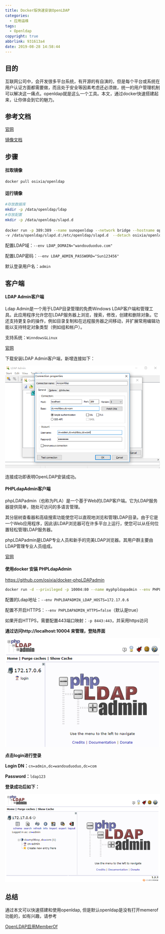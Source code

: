 ```yaml
---
title: Docker版快速安装OpenLDAP
categories:
  - 应用运维
tags:
  - Openldap
copyright: true
abbrlink: 931613a4
date: 2019-08-28 14:58:44
---
```


## 目的

互联网公司中，会开发很多平台系统，有开源的有自演的，但是每个平台或系统在用户认证方面都需要做，而且处于安全等因素考虑还必须做，统一的用户管理机制可以解决这一痛点。openldap就是这么一个工具。本文，通过docker快速搭建起来，让你体会到它的魅力。

<!--more-->

## 参考文档

[官网](http://www.openldap.org)

[镜像文档](https://github.com/osixia/docker-openldap)

<!--more-->

## 步骤

#### **拉取镜像**

```
docker pull osixia/openldap
```

#### **运行镜像**

```bash
#存放数据库
mkdir -p /data/openldap/ldap
#存放配置
mkdir -p /data/openldap/slapd.d

docker run -p 389:389 --name sunopenldap --network bridge --hostname openldap-host --env LDAP_ORGANISATION="wandouduoduo" --env LDAP_DOMAIN="wandouduoduo.com" --env LDAP_ADMIN_PASSWORD="Sun123456" -v /data/openldap/ldap:/var/lib/ldap 
-v /data/openldap/slapd.d:/etc/openldap/slapd.d  --detach osixia/openldap
```

配置LDAP域：`--env LDAP_DOMAIN="wandouduoduo.com"`

配置LDAP密码：`--env LDAP_ADMIN_PASSWORD="Sun123456"`

默认登录用户名：`admin`

## 客户端

#### LDAP Admin客户端

Ldap Admin是一个用于LDAP目录管理的免费Windows LDAP客户端和管理工具。此应用程序允许您在LDAP服务器上浏览，搜索，修改，创建和删除对象。它还支持更复杂的操作，例如目录复制和在远程服务器之间移动，并扩展常用编辑功能以支持特定对象类型（例如组和帐户）。

支持系统：`Winndows&Linux`

[官网](http://www.ldapadmin.org/)

下载安装LDAP Admin客户端，新增连接如下：

![](Docker版快速安装OpenLDAP/1.png)

连接成功即表明OpenLDAP安装成功。

#### PHPLdapAdmin客户端

phpLDAPadmin（也称为PLA）是一个基于Web的LDAP客户端。它为LDAP服务器提供简单，随处可访问的多语言管理。

其分层树查看器和高级搜索功能使您可以直观地浏览和管理LDAP目录。由于它是一个Web应用程序，因此该LDAP浏览器可在许多平台上运行，使您可以从任何位置轻松管理LDAP服务器。

phpLDAPadmin是LDAP专业人员和新手的完美LDAP浏览器。其用户群主要由LDAP管理专业人员组成。


[官网](http://phpldapadmin.sourceforge.net/wiki/index.php/Main_Page)

#### 使用docker 安装 PHPLdapAdmin

https://github.com/osixia/docker-phpLDAPadmin

```bash
docker run -d --privileged -p 10004:80 --name myphpldapadmin --env PHPLDAPADMIN_HTTPS=false --env PHPLDAPADMIN_LDAP_HOSTS=172.17.0.6 --detach osixia/phpldapadmin
```

配置的Ldap地址：`--env PHPLDAPADMIN_LDAP_HOSTS=172.17.0.6`

配置不开启HTTPS：`--env PHPLDAPADMIN_HTTPS=false`（默认是true）

如果开启HTTPS，需要配置443端口映射：`-p 8443:443`，并采用https访问

**通过访问http://localhost:10004 来管理，登陆界面**

![](Docker版快速安装OpenLDAP/2.png)

**点击login进行登录**

**Login DN：**`cn=admin,dc=wandouduoduo,dc=com`

**Password：**`ldap123`

**登录成功后如下：**

![](Docker版快速安装OpenLDAP/3.png)

## 总结

通过本文可以快速搭建和使用openldap, 但是默认openldap是没有打开memerof功能的，如有兴趣，请参考

[OpenLDAP启用MemberOf](https://wandouduoduo.github.io/articles/53f92c3c.html)